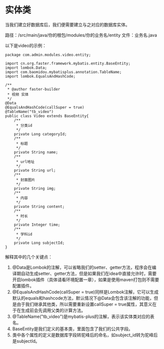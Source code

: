 # 实体类

当我们建立好数据库后，我们便需要建立与之对应的数据库实体。

路径：/src/main/java/你的根包/modules/你的业务名/entity
文件：业务名.java

以下是video的示例：

```
package com.admin.modules.video.entity;

import cn.org.faster.framework.mybatis.entity.BaseEntity;
import lombok.Data;
import com.baomidou.mybatisplus.annotation.TableName;
import lombok.EqualsAndHashCode;

/**
 * @author faster-builder
 * 视频 实体
 */
@Data
@EqualsAndHashCode(callSuper = true)
@TableName("tb_video")
public class Video extends BaseEntity{
    /**
     * 分类id
     */
    private Long categoryId;
    /**
     * 标题
     */
    private String name;
    /**
     * url地址
     */
    private String url;
    /**
     * 封面图片
     */
    private String img;
    /**
     * 内容
     */
    private String content;
    /**
     * 时长
     */
    private Integer time;
    /**
     * 学科id
     */
    private Long subjectId;
}
```


解释其中的几个关键点：

1. @Data是Lombok的注解，可以省略我们的setter、getter方法，程序会在编译期自动生成setter、getter方法，但是如果我们在idea中直接允许时，需要开启lombok插件（具体请看环境配置一章），如果是使用maven打包则不需要配置插件。
2. @EqualsAndHashCode(callSuper = true)同样是Lombok注解，它可以生成默认的equals和hashcode方法，默认情况下@Data会包含该注解的功能，但是由于我们继承其他类，所以需要重新设置callSuper = true属性，其意义在于在生成前会先调用父类的计算方法。
3. @TableName("tb_video")是mybatis-plus的注解，表示该实体类对应的表名。
4. BaseEntity是我们定义的基本类，里面包含了我们的公共字段。
5. 类中各个属性的定义是数据库字段转驼峰后的命名，如subject_id转为驼峰后是subjectId。